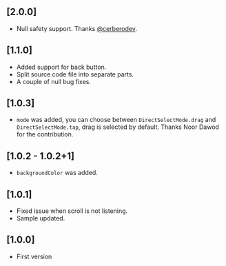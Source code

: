 ## [2.0.0]

- Null safety support. Thanks [@cerberodev](https://github.com/cerberodev).

## [1.1.0]

- Added support for back button.
- Split source code file into separate parts.
- A couple of null bug fixes.

## [1.0.3]

- `mode` was added, you can choose between `DirectSelectMode.drag` and `DirectSelectMode.tap`, drag is selected by default. Thanks Noor Dawod for the contribution.

## [1.0.2 - 1.0.2+1]

- `backgroundColor` was added.

## [1.0.1]

- Fixed issue when scroll is not listening.
- Sample updated.

## [1.0.0]

- First version
